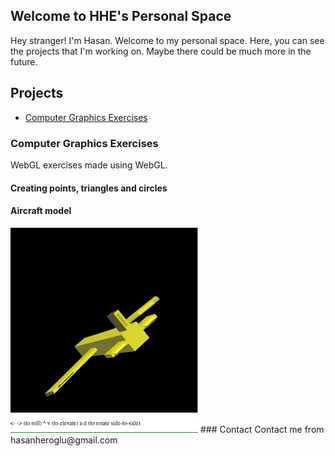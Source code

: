 ## Welcome to HHE's Personal Space
Hey stranger! I'm Hasan. Welcome to my personal space. Here, you can see the projects that I'm working on. Maybe there could be much more in the future.

## Projects 
* [Computer Graphics Exercises](#computer-graphics-exercises)

### Computer Graphics Exercises
WebGL exercises made using WebGL.
#### Creating points, triangles and circles

#### Aircraft model
<img src="https://github.com/hasanheroglu/Computer-Graphics/blob/main/final_project/aircraft.gif" alt="aircraft-gif" width="300"/>
### Contact
Contact me from hasanheroglu@gmail.com
